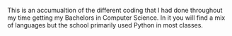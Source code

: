 This is an accumualtion of the different coding that I had done throughout my time getting my Bachelors in Computer Science. 
In it you will find a mix of languages but the school primarily used Python in most classes. 
